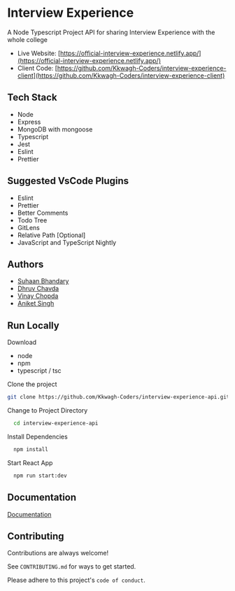# Interview Experience

A Node Typescript Project API for sharing Interview Experience with the whole college

- Live Website: [https://official-interview-experience.netlify.app/](https://official-interview-experience.netlify.app/)
- Client Code: [https://github.com/Kkwagh-Coders/interview-experience-client](https://github.com/Kkwagh-Coders/interview-experience-client)

## Tech Stack

- Node
- Express
- MongoDB with mongoose
- Typescript
- Jest
- Eslint
- Prettier

## Suggested VsCode Plugins

- Eslint
- Prettier
- Better Comments
- Todo Tree
- GitLens
- Relative Path [Optional]
- JavaScript and TypeScript Nightly

## Authors

- [Suhaan Bhandary](https://github.com/Suhaan-Bhandary)
- [Dhruv Chavda](https://github.com/DhruvC10)
- [Vinay Chopda](https://github.com/AlgorithmChopda)
- [Aniket Singh](https://github.com/aniketsingh10)

## Run Locally

Download

- node
- npm
- typescript / tsc

Clone the project

```bash
git clone https://github.com/Kkwagh-Coders/interview-experience-api.git
```

Change to Project Directory

```bash
  cd interview-experience-api
```

Install Dependencies

```bash
  npm install
```

Start React App

```bash
  npm run start:dev
```

## Documentation

[Documentation](https://github.com/Kkwagh-Coders/interview-experience-ui/DOCUMENTATION.md)

## Contributing

Contributions are always welcome!

See `CONTRIBUTING.md` for ways to get started.

Please adhere to this project's `code of conduct`.
